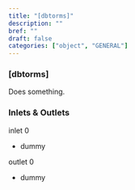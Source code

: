 ```yaml
---
title: "[dbtorms]"
description: ""
bref: ""
draft: false
categories: ["object", "GENERAL"]
---
```


### [dbtorms]

Does something.

### Inlets & Outlets

inlet 0

 - dummy

outlet 0

 - dummy
 
